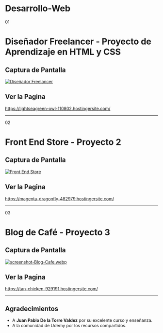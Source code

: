 # Desarrollo-Web

01 
# Diseñador Freelancer - Proyecto de Aprendizaje en HTML y CSS

## Captura de Pantalla
[![Diseñador Freelancer](https://i.postimg.cc/GpqW4gQ1/screenshot.png)](https://postimg.cc/qt6bYLSm)

## Ver la Pagina
https://lightseagreen-owl-110802.hostingersite.com/

---

02
# Front End Store - Proyecto 2

## Captura de Pantalla
[![Front End Store](https://i.postimg.cc/B6cm5rWq/screenshot-2.png)](https://postimg.cc/cgC7054j)

## Ver la Pagina
https://magenta-dragonfly-482979.hostingersite.com/

---

03
# Blog de Café - Proyecto 3

## Captura de Pantalla
[![screenshot-Blog-Cafe.webp](https://i.postimg.cc/8zm43mTN/screenshot-Blog-Cafe.webp)](https://postimg.cc/QFVcK5By)

## Ver la Pagina
https://tan-chicken-929191.hostingersite.com/

---

## Agradecimientos
- A **Juan Pablo De la Torre Valdez** por su excelente curso y enseñanza.
- A la comunidad de Udemy por los recursos compartidos.
